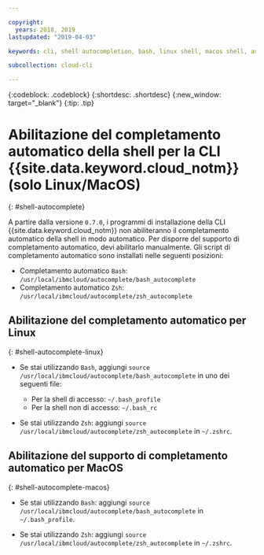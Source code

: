 ```yaml
---

copyright:
  years: 2018, 2019
lastupdated: "2019-04-03"

keywords: cli, shell autocompletion, bash, linux shell, macos shell, autocompletion, autocompletion support, shell

subcollection: cloud-cli

---
```


{:codeblock: .codeblock} 
{:shortdesc: .shortdesc}
{:new_window: target="_blank"}
{:tip: .tip}

# Abilitazione del completamento automatico della shell per la CLI {{site.data.keyword.cloud_notm}} (solo Linux/MacOS)
{: #shell-autocomplete}

A partire dalla versione `0.7.0`, i programmi di installazione della CLI {{site.data.keyword.cloud_notm}} non abiliteranno il completamento automatico della shell in modo automatico. Per disporre del supporto di completamento automatico, devi abilitarlo manualmente. Gli script di completamento automatico sono installati nelle seguenti posizioni:

* Completamento automatico `Bash`: `/usr/local/ibmcloud/autocomplete/bash_autocomplete`
* Completamento automatico `Zsh`: `/usr/local/ibmcloud/autocomplete/zsh_autocomplete`

## Abilitazione del completamento automatico per Linux
{: #shell-autocomplete-linux}

* Se stai utilizzando `Bash`, aggiungi
`source /usr/local/ibmcloud/autocomplete/bash_autocomplete` in uno dei seguenti file:

  * Per la shell di accesso: `~/.bash_profile`
  * Per la shell non di accesso: `~/.bash_rc`
  
* Se stai utilizzando `Zsh`: aggiungi
`source /usr/local/ibmcloud/autocomplete/zsh_autocomplete` in `~/.zshrc`.

## Abilitazione del supporto di completamento automatico per MacOS
{: #shell-autocomplete-macos}

* Se stai utilizzando `Bash`: aggiungi
`source /usr/local/ibmcloud/autocomplete/bash_autocomplete` in `~/.bash_profile`.

* Se stai utilizzando `Zsh`: aggiungi
`source /usr/local/ibmcloud/autocomplete/zsh_autocomplete` in `~/.zshrc`.
